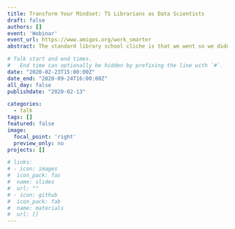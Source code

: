 ```yaml
---
title: Transform Your Mindset: TS Librarians as Data Scientists
draft: false
authors: []
event: 'Webinar'
event_url: https://www.amigos.org/work_smarter
abstract: The standard library school cliche is that we went so we didn't have to do any math! Yet with machine learning, deep learning, algorithms, text mining, programming languages, data science, data encoding, data transfer, and linked data pervasive in our personal and professional environments, our career futures hinge on our computational skills—skills we might think we don't have (or don't want to have). This session suggests that Technical Services (TS) librarians, in particular, need to transform their thinking on this issue, and guides them through the process of realizing they are already doing most of these things. Data science is a good example of basic skills TS librarians are already primed with; translating those fundamentals into data science methodologies will transform data manipulation and analysis in libraries. Armed with confidence, attendees will leave ready to fill in the knowledge gaps they do have to be the best caretakers and advocates for their libraries' data.

# Talk start and end times.
#   End time can optionally be hidden by prefixing the line with `#`.
date: "2020-02-23T15:00:00Z"
date_end: "2020-09-24T16:00:00Z"
all_day: false
publishdate: "2020-02-13"

categories:
  - talk
tags: []
featured: false
image:
  focal_point: 'right'
  preview_only: no
projects: []

# links:
# - icon: images
#  icon_pack: fas
#  name: slides
#  url: ""
# - icon: github
#  icon_pack: fab
#  name: materials
#  url: []
---
```

